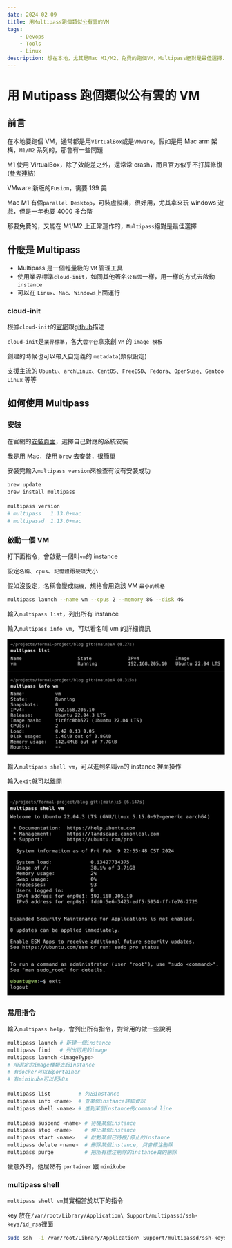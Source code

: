 ```yaml
---
date: 2024-02-09
title: 用Multipass跑個類似公有雲的VM
tags:
    - Devops
    - Tools
    - Linux
description: 想在本地，尤其是Mac M1/M2，免費的跑個VM，Multipass絕對是最佳選擇...
---
```


# 用 Mutipass 跑個類似公有雲的 VM

## 前言

在本地要跑個 VM，通常都是用`VirtualBox`或是`VMware`，假如是用 Mac arm 架構，`M1/M2` 系列的，那會有一些問題

M1 使用 VirtualBox，除了效能差之外，還常常 crash，而且官方似乎不打算修復([參考連結](https://kskroyal.com/virtualbox-drops-support-for-apple-silicon-mac/))

VMware 新版的`Fusion`，需要 199 美

Mac M1 有個`parallel Desktop`，可裝虛擬機，很好用，尤其拿來玩 windows 遊戲，但是一年也要 4000 多台幣

那要免費的，又能在 M1/M2 上正常運作的，`Multipass`絕對是最佳選擇

## 什麼是 Multipass

-   Multipass 是一個輕量級的 `VM` 管理工具
-   使用業界標準`cloud-init`，如同其他著名`公有雲`一樣，用一樣的方式去啟動`instance`
-   可以在 `Linux`、`Mac`、`Windows`上面運行

### cloud-init

根據`cloud-init`的[官網](https://cloud-init.io/)跟[github](https://github.com/canonical/cloud-init)描述

`cloud-init`是`業界標準`，各大`雲平台`拿來創 `VM` 的 `image 模板`

創建的時候也可以帶入自定義的 `metadata`(類似設定)

支援主流的 `Ubuntu`、`archLinux`、`CentOS`、`FreeBSD`、`Fedora`、`OpenSuse`、`Gentoo Linux` 等等

## 如何使用 Multipass

### 安裝

在官網的[安裝頁面](https://multipass.run/install)，選擇自己對應的系統安裝

我是用 Mac，使用 `brew` 去安裝，很簡單

安裝完輸入`multipass version`來檢查有沒有安裝成功

```bash
brew update
brew install multipass

multipass version
# multipass   1.13.0+mac
# multipassd  1.13.0+mac
```

### 啟動一個 VM

打下面指令，會啟動一個叫`vm`的 instance

設定`名稱`、`cpus`、`記憶體`跟`硬碟`大小

假如沒設定，名稱會變成`隨機`，規格會用跑該 VM `最小的規格`

```bash
multipass launch --name vm --cpus 2 --memory 8G --disk 4G
```

輸入`multipass list`，列出所有 instance

輸入`multipass info vm`，可以看名叫 vm 的詳細資訊

![vm info](../../images/2024-02-09_mutipass/01.png)

輸入`multipass shell vm`，可以進到名叫`vm`的 instance 裡面操作

輸入`exit`就可以離開

![multipass shell](../../images/2024-02-09_mutipass/02.png)

### 常用指令

輸入`multipass help`，會列出所有指令，對常用的做一些說明

```bash
multipass launch # 新建一個instance
multipass find   # 列出可用的image
multipass launch <imageType>
# 用選定的image種類去起instance
# 有docker可以起portainer
# 有minikube可以起k8s

multipass list         # 列出instance
multipass info <name>  # 查某個instance詳細資訊
multipass shell <name> # 進到某個instance的command line

multipass suspend <name> # 待機某個instance
multipass stop <name>    # 停止某個instance
multipass start <name>   # 啟動某個已待機/停止的instance
multipass delete <name>  # 刪除某個instance, 只會標注刪除
multipass purge          # 把所有標注刪除的instance真的刪除
```

蠻意外的，他居然有 `portainer` 跟 `minikube`

### multipass shell

`multipass shell vm`其實相當於以下的指令

key 放在`/var/root/Library/Application\ Support/multipassd/ssh-keys/id_rsa`裡面

```bash
sudo ssh  -i /var/root/Library/Application\ Support/multipassd/ssh-keys/id_rsa ubuntu@192.168.205.9
```

<Comment />
